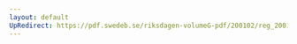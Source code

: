 ```yaml
---
layout: default
UpRedirect: https://pdf.swedeb.se/riksdagen-volumeG-pdf/200102/reg_200102/reg_200102_0062.pdf
---
```

